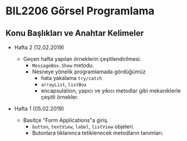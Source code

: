 # BIL2206 Görsel Programlama

## Konu Başlıkları ve Anahtar Kelimeler

- Hafta 2 (12.02.2019)
  - Geçen hafta yapılan örneklerin çeşitlendirilmesi.
    - `MessageBox.Show` metodu.
    - Nesneye yönelik programlamada gördüğümüz
      - hata yakalama `try/catch`
      - `arrayList`, `listBox`
      - encapsulation, yapıcı ve yıkıcı metodlar
      gibi mekaniklerle çeşitli örnekler.

- Hafta 1 (05.02.2019)
  - Basitçe "Form Applications"a giriş.
    - `button`, `textView`, `label`, `listView` objeleri.
    - Butonlara tıklanınca tetiklenecek metodların tanımları.
